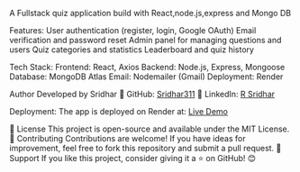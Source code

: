 A Fullstack quiz application build with React,node.js,express and Mongo DB

Features:
  User authentication (register, login, Google OAuth)
  Email verification and password reset
  Admin panel for managing questions and users
  Quiz categories and statistics
  Leaderboard and quiz history
  
Tech Stack:
  Frontend: React, Axios
  Backend: Node.js, Express, Mongoose
  Database: MongoDB Atlas
  Email: Nodemailer (Gmail)
  Deployment: Render
  
Author
  Developed by Sridhar 📌 GitHub: [Sridhar311](github.com/Sridhar311) 📌 LinkedIn: [R Sridhar](https://www.linkedin.com/in/r-sridhar-5324b52a6/)
  
Deployment:
  The app is deployed on Render at:
  [Live Demo](https://quiz-master-r7lf.onrender.com/)

📜 License This project is open-source and available under the MIT License.
🌟 Contributing Contributions are welcome! If you have ideas for improvement, feel free to fork this repository and submit a pull request.
💖 Support If you like this project, consider giving it a ⭐ on GitHub! 😊
